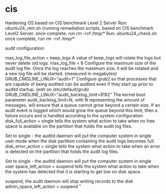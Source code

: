 # cis
Hardening OS based on CIS benchmark Level 2  Server
Run:
    ubuntu24_rem.sh (running remediation scripts, based on CIS benchmark Level2 Server.
once complete, run rm -rvf /tmp/* 
Run:
    ubuntu24_check.sh
once complete, run rm -rvf /tmp/* 

audit configuration:

max_log_file_action = keep_logs  	A value of keep_logs will rotate the logs but never delete old logs.
max_log_file = 8	Configure the maximum size of the audit log file. Once the log reaches the maximum size, it will be rotated and a new log file will be started. (measured in megabytes)
GRUB_CMDLINE_LINUX="audit=1" 	Configure grub2 so that processes that are capable of being audited can be audited even if they start up prior to auditd startup. (edit on /etc/default/grub)
GRUB_CMDLINE_LINUX="audit_backlog_limit=8192" 	The kernel boot parameter audit_backlog_limit=N, with N representing the amount of messages, will ensure that a queue cannot grow beyond a certain size. If an audit event is logged which would grow the queue beyond this limit, then a failure occurs and is handled according to the system configuration
disk_full_action = single	tells the system what action to take when no free space is available on the partition that holds the audit log files.

Set to single - the auditd daemon will put the computer system in single user mode when the disk partition containing the audit logs becomes full.
disk_error_action = single 	tells the system what action to take when an error is detected on the partition that holds the audit log files.

Set to single - the auditd daemon will put the computer system in single user
space_left_action = suspend	tells the system what action to take when the system has detected that it is starting to get low on disk space.

suspend, the audit daemon will stop writing records to the disk
admin_space_left_action = suspend	 "


